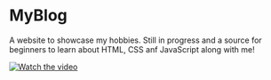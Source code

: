 # MyBlog

A website to showcase my hobbies. Still in progress and a source for beginners to learn about HTML, CSS anf JavaScript along with me!

[![Watch the video](https://imgur.com/gallery/bgW2dca)](https://www.youtube.com/watch?v=ZNieJw4o_zw)
